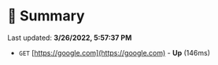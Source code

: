# 📖 Summary
Last updated: **3/26/2022, 5:57:37 PM**

- `GET` [https://google.com](https://google.com) - **Up** (146ms)

